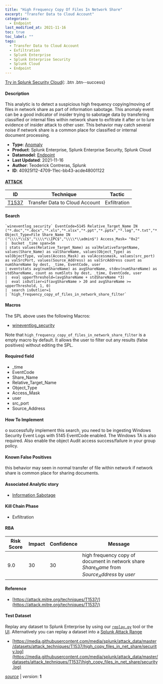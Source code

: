 ```yaml
---
title: "High Frequency Copy Of Files In Network Share"
excerpt: "Transfer Data to Cloud Account"
categories:
  - Endpoint
last_modified_at: 2021-11-16
toc: true
toc_label: ""
tags:
  - Transfer Data to Cloud Account
  - Exfiltration
  - Splunk Enterprise
  - Splunk Enterprise Security
  - Splunk Cloud
  - Endpoint
---
```




[Try in Splunk Security Cloud](https://www.splunk.com/en_us/cyber-security.html){: .btn .btn--success}

#### Description

This analytic is to detect a suspicious high frequency copying/moving of files in network share as part of information sabotage. This anomaly event can be a good indicator of insider trying to sabotage data by transfering classified or internal files within network share to exfitrate it after or to lure evidence of insider attack to other user. This behavior may catch several noise if network share is a common place for classified or internal document processing.

- **Type**: [Anomaly](https://github.com/splunk/security_content/wiki/Detection-Analytic-Types)
- **Product**: Splunk Enterprise, Splunk Enterprise Security, Splunk Cloud
- **Datamodel**: [Endpoint](https://docs.splunk.com/Documentation/CIM/latest/User/Endpoint)
- **Last Updated**: 2021-11-16
- **Author**: Teoderick Contreras, Splunk
- **ID**: 40925f12-4709-11ec-bb43-acde48001122


#### [ATT&CK](https://attack.mitre.org/)

| ID             | Technique        |  Tactic             |
| -------------- | ---------------- |-------------------- |
| [T1537](https://attack.mitre.org/techniques/T1537/) | Transfer Data to Cloud Account | Exfiltration |

#### Search

```
`wineventlog_security` EventCode=5145 Relative_Target_Name IN ("*.doc","*.docx","*.xls","*.xlsx","*.ppt","*.pptx","*.log","*.txt","*.db","*.7z","*.zip","*.rar","*.tar","*.gz","*.jpg","*.gif","*.png","*.bmp","*.pdf","*.rtf","*.key") Object_Type=File Share_Name IN ("\\\\*\\C$","\\\\*\\IPC$","\\\\*\\admin$") Access_Mask= "0x2" 
|  bucket _time span=5m 
| stats values(Relative_Target_Name) as valRelativeTargetName, values(Share_Name) as valShareName, values(Object_Type) as valObjectType, values(Access_Mask) as valAccessmask, values(src_port) as valSrcPort, values(Source_Address) as valSrcAddress count as numShareName by dest, _time, EventCode, user 
| eventstats avg(numShareName) as avgShareName, stdev(numShareName) as stdShareName, count as numSlots by dest, _time, EventCode, user 
|  eval upperThreshold=(avgShareName + stdShareName *3) 
|  eval isOutlier=if(avgShareName > 20 and avgShareName >= upperThreshold, 1, 0) 
|  search isOutlier=1 
| `high_frequency_copy_of_files_in_network_share_filter`
```

#### Macros
The SPL above uses the following Macros:
* [wineventlog_security](https://github.com/splunk/security_content/blob/develop/macros/wineventlog_security.yml)

Note that `high_frequency_copy_of_files_in_network_share_filter` is a empty macro by default. It allows the user to filter out any results (false positives) without editing the SPL.

#### Required field
* _time
* EventCode
* Share_Name
* Relative_Target_Name
* Object_Type
* Access_Mask
* user
* src_port
* Source_Address


#### How To Implement
o successfully implement this search, you need to be ingesting Windows Security Event Logs with 5145 EventCode enabled. The Windows TA is also required. Also enable the object Audit access success/failure in your group policy.

#### Known False Positives
this behavior may seen in normal transfer of file within network if network share is common place for sharing documents.

#### Associated Analytic story
* [Information Sabotage](/stories/information_sabotage)


#### Kill Chain Phase
* Exfiltration



#### RBA

| Risk Score  | Impact      | Confidence   | Message      |
| ----------- | ----------- |--------------|--------------|
| 9.0 | 30 | 30 | high frequency copy of document in network share $Share_Name$ from $Source_Address$ by $user$ |




#### Reference

* [https://attack.mitre.org/techniques/T1537/](https://attack.mitre.org/techniques/T1537/)



#### Test Dataset
Replay any dataset to Splunk Enterprise by using our [`replay.py`](https://github.com/splunk/attack_data#using-replaypy) tool or the [UI](https://github.com/splunk/attack_data#using-ui).
Alternatively you can replay a dataset into a [Splunk Attack Range](https://github.com/splunk/attack_range#replay-dumps-into-attack-range-splunk-server)

* [https://media.githubusercontent.com/media/splunk/attack_data/master/datasets/attack_techniques/T1537/high_copy_files_in_net_share/security.log](https://media.githubusercontent.com/media/splunk/attack_data/master/datasets/attack_techniques/T1537/high_copy_files_in_net_share/security.log)



[*source*](https://github.com/splunk/security_content/tree/develop/detections/endpoint/high_frequency_copy_of_files_in_network_share.yml) \| *version*: **1**
